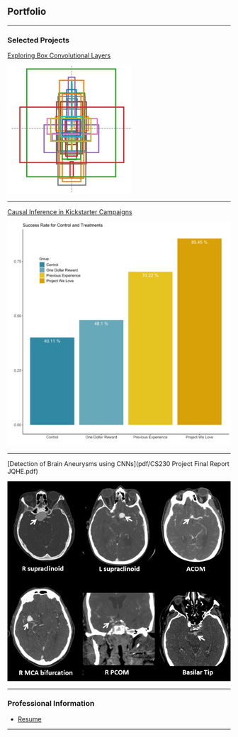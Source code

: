 ## Portfolio

---

### Selected Projects

[Exploring Box Convolutional Layers](https://github.com/dkang9503/cs231n_project_box_convolution/blob/master/Final_Report.pdf)

<img src="images/box_conv_converged.png?raw=true"/>

---
[Causal Inference in Kickstarter Campaigns](https://github.com/HarryEm/MSE327Project/blob/master/Final_Report.pdf)

<img src="images/TreatmentControlBars.png?raw=true"/>

---
[Detection of Brain Aneurysms using CNNs](pdf/CS230 Project Final Report JQHE.pdf)

<img src="images/CS230_image_aneur_egs.png?raw=true"/>

---

### Professional Information

- [Resume](/pdf/Resume_Spring20.pdf)

---

